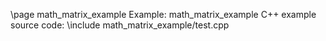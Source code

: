 \page math_matrix_example Example: math_matrix_example
C++ example source code:
\include math_matrix_example/test.cpp
